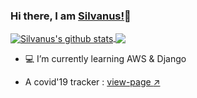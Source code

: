 ### Hi there, I am [Silvanus!](https://silvanus.hostman.site)👋

<a href="https://github.com/Silvanus21">
  <img align="center" src="https://github-readme-stats.vercel.app/api?username=Silvanus21&show_icons=true&include_all_commits=true&theme=merko" alt="Silvanus's github stats" />
</a>

<a href="https://github.com/Silvanus21">
  <img align="center" src="https://github-readme-stats.vercel.app/api/top-langs/?username=Silvanus21&layout=compact&theme=merko" />
</a>

- :computer: I’m currently learning AWS & Django

- A covid'19 tracker : [view-page :arrow_upper_right: ](https://covid-19-tracker-sil21.herokuapp.com/)
